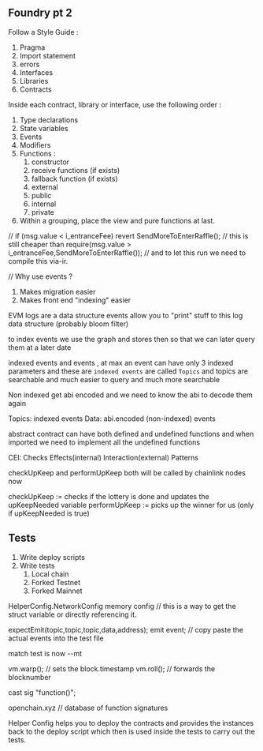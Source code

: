 ## Foundry pt 2

Follow a Style Guide :

1. Pragma
2. Import statement
3. errors
4. Interfaces
5. Libraries
6. Contracts

Inside each contract, library or interface, use the following order :

1. Type declarations
2. State variables
3. Events
4. Modifiers
5. Functions :
   1. constructor
   2. receive functions (if exists)
   3. fallback function (if exists)
   4. external
   5. public
   6. internal
   7. private
6. Within a grouping, place the view and pure functions at last.

// if (msg.value < i_entranceFee) revert SendMoreToEnterRaffle();
// this is still cheaper than require(msg.value > i_entranceFee,SendMoreToEnterRaffle()); // and to let this run we need to compile this via-ir.

// Why use events ?

1. Makes migration easier
2. Makes front end "indexing" easier

EVM logs are a data structure
events allow you to "print" stuff to this log data structure (probably bloom filter)

to index events we use the graph and stores then so that we can later query them at a later date

indexed events and events , at max an event can have only 3 indexed parameters and these are `indexed events` are called `Topics` and topics are searchable and much easier to query and much more searchable

Non indexed get abi encoded and we need to know the abi to decode them again

Topics: indexed events
Data: abi.encoded (non-indexed) events

abstract contract can have both defined and undefined functions and when imported we need to implement all the undefined functions

CEI: Checks Effects(internal) Interaction(external) Patterns

checkUpKeep and performUpKeep both will be called by chainlink nodes now

checkUpKeep := checks if the lottery is done and updates the upKeepNeeded variable
performUpKeep := picks up the winner for us (only if upKeepNeeded is true)

## Tests

1. Write deploy scripts
2. Write tests
   1. Local chain
   2. Forked Testnet
   3. Forked Mainnet

HelperConfig.NetworkConfig memory config // this is a way to get the struct variable or directly referencing it.

expectEmit(topic,topic,topic,data,address);
emit event; // copy paste the actual events into the test file

match test is now --mt

vm.warp(); // sets the block.timestamp
vm.roll(); // forwards the blocknumber

cast sig "function()";

openchain.xyz // database of function signatures

Helper Config helps you to deploy the contracts and provides the instances back to the deploy script which then is used inside the tests to carry out the tests.
